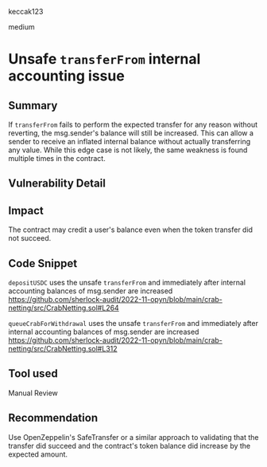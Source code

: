 keccak123

medium

# Unsafe `transferFrom` internal accounting issue

## Summary

If `transferFrom` fails to perform the expected transfer for any reason without reverting, the msg.sender's balance will still be increased. This can allow a sender to receive an inflated internal balance without actually transferring any value. While this edge case is not likely, the same weakness is found multiple times in the contract.

## Vulnerability Detail



## Impact

The contract may credit a user's balance even when the token transfer did not succeed.

## Code Snippet

`depositUSDC` uses the unsafe `transferFrom` and immediately after internal accounting balances of msg.sender are increased
https://github.com/sherlock-audit/2022-11-opyn/blob/main/crab-netting/src/CrabNetting.sol#L264

`queueCrabForWithdrawal` uses the unsafe `transferFrom` and immediately after internal accounting balances of msg.sender are increased
https://github.com/sherlock-audit/2022-11-opyn/blob/main/crab-netting/src/CrabNetting.sol#L312

## Tool used

Manual Review

## Recommendation

Use OpenZeppelin's SafeTransfer or a similar approach to validating that the transfer did succeed and the contract's token balance did increase by the expected amount.